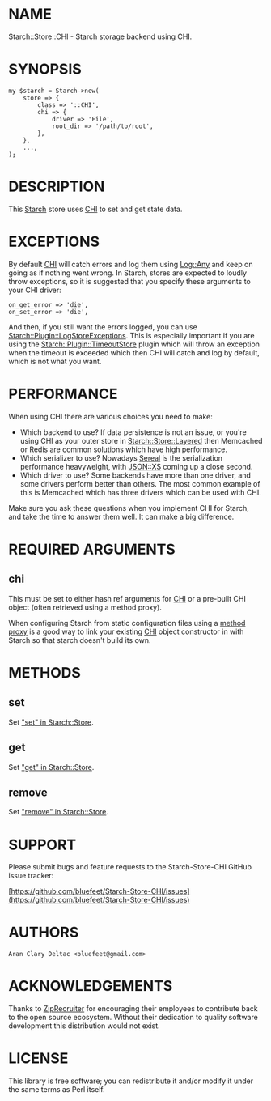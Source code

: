 # NAME

Starch::Store::CHI - Starch storage backend using CHI.

# SYNOPSIS

    my $starch = Starch->new(
        store => {
            class => '::CHI',
            chi => {
                driver => 'File',
                root_dir => '/path/to/root',
            },
        },
        ...,
    );

# DESCRIPTION

This [Starch](https://metacpan.org/pod/Starch) store uses [CHI](https://metacpan.org/pod/CHI) to set and get state data.

# EXCEPTIONS

By default [CHI](https://metacpan.org/pod/CHI) will catch errors and log them using [Log::Any](https://metacpan.org/pod/Log::Any)
and keep on going as if nothing went wrong.  In Starch, stores are
expected to loudly throw exceptions, so it is suggested that you
specify these arguments to your CHI driver:

    on_get_error => 'die',
    on_set_error => 'die',

And then, if you still want the errors logged, you can use
[Starch::Plugin::LogStoreExceptions](https://metacpan.org/pod/Starch::Plugin::LogStoreExceptions).  This is especially
important if you are using the [Starch::Plugin::TimeoutStore](https://metacpan.org/pod/Starch::Plugin::TimeoutStore)
plugin which will throw an exception when the timeout is exceeded
which then CHI will catch and log by default, which is not what
you want.

# PERFORMANCE

When using CHI there are various choices you need to make:

- Which backend to use?  If data persistence is not an issue, or
you're using CHI as your outer store in [Starch::Store::Layered](https://metacpan.org/pod/Starch::Store::Layered)
then Memcached or Redis are common solutions which have high
performance.
- Which serializer to use?  Nowadays [Sereal](https://metacpan.org/pod/Sereal) is the serialization
performance heavyweight, with [JSON::XS](https://metacpan.org/pod/JSON::XS) coming up a close second.
- Which driver to use?  Some backends have more than one driver, and
some drivers perform better than others.  The most common example of
this is Memcached which has three drivers which can be used with
CHI.

Make sure you ask these questions when you implement CHI for
Starch, and take the time to answer them well.  It can make a big
difference.

# REQUIRED ARGUMENTS

## chi

This must be set to either hash ref arguments for [CHI](https://metacpan.org/pod/CHI) or a
pre-built CHI object (often retrieved using a method proxy).

When configuring Starch from static configuration files using a
[method proxy](https://metacpan.org/pod/Starch#METHOD-PROXIES)
is a good way to link your existing [CHI](https://metacpan.org/pod/CHI) object constructor
in with Starch so that starch doesn't build its own.

# METHODS

## set

Set ["set" in Starch::Store](https://metacpan.org/pod/Starch::Store#set).

## get

Set ["get" in Starch::Store](https://metacpan.org/pod/Starch::Store#get).

## remove

Set ["remove" in Starch::Store](https://metacpan.org/pod/Starch::Store#remove).

# SUPPORT

Please submit bugs and feature requests to the
Starch-Store-CHI GitHub issue tracker:

[https://github.com/bluefeet/Starch-Store-CHI/issues](https://github.com/bluefeet/Starch-Store-CHI/issues)

# AUTHORS

    Aran Clary Deltac <bluefeet@gmail.com>

# ACKNOWLEDGEMENTS

Thanks to [ZipRecruiter](https://www.ziprecruiter.com/)
for encouraging their employees to contribute back to the open
source ecosystem.  Without their dedication to quality software
development this distribution would not exist.

# LICENSE

This library is free software; you can redistribute it and/or modify
it under the same terms as Perl itself.
